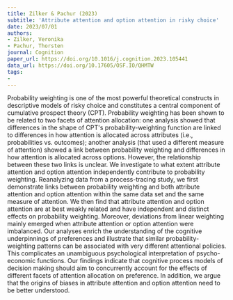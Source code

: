 ```yaml
---
title: Zilker & Pachur (2023)
subtitle: 'Attribute attention and option attention in risky choice'
date: 2023/07/01
authors:
- Zilker, Veronika
- Pachur, Thorsten
journal: Cognition
paper_url: https://doi.org/10.1016/j.cognition.2023.105441
data_url: https://doi.org/10.17605/OSF.IO/QHMTW
tags:
- 
---
```


Probability weighting is one of the most powerful theoretical constructs in descriptive models of risky choice and constitutes a central component of cumulative prospect theory (CPT). Probability weighting has been shown to be related to two facets of attention allocation: one analysis showed that differences in the shape of CPT's probability-weighting function are linked to differences in how attention is allocated across attributes (i.e., probabilities vs. outcomes); another analysis (that used a different measure of attention) showed a link between probability weighting and differences in how attention is allocated across options. However, the relationship between these two links is unclear. We investigate to what extent attribute attention and option attention independently contribute to probability weighting. Reanalyzing data from a process-tracing study, we first demonstrate links between probability weighting and both attribute attention and option attention within the same data set and the same measure of attention. We then find that attribute attention and option attention are at best weakly related and have independent and distinct effects on probability weighting. Moreover, deviations from linear weighting mainly emerged when attribute attention or option attention were imbalanced. Our analyses enrich the understanding of the cognitive underpinnings of preferences and illustrate that similar probability-weighting patterns can be associated with very different attentional policies. This complicates an unambiguous psychological interpretation of psycho-economic functions. Our findings indicate that cognitive process models of decision making should aim to concurrently account for the effects of different facets of attention allocation on preference. In addition, we argue that the origins of biases in attribute attention and option attention need to be better understood.
